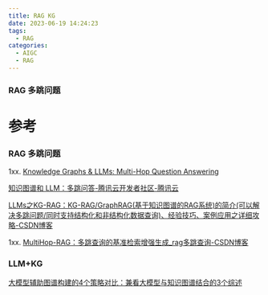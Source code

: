 ```yaml
---
title: RAG KG
date: 2023-06-19 14:24:23
tags:
  - RAG
categories:
  - AIGC  
  - RAG
---
```


<p></p>
<!-- more -->



### RAG 多跳问题



# 参考
###  RAG 多跳问题
1xx. [Knowledge Graphs & LLMs: Multi-Hop Question Answering](https://neo4j.com/developer-blog/knowledge-graphs-llms-multi-hop-question-answering/)

[知识图谱和 LLM：多跳问答-腾讯云开发者社区-腾讯云](https://cloud.tencent.com.cn/developer/article/2409038)

[LLMs之KG-RAG：KG-RAG/GraphRAG(基于知识图谱的RAG系统)的简介(可以解决多跳问题/同时支持结构化和非结构化数据查询)、经验技巧、案例应用之详细攻略-CSDN博客](https://blog.csdn.net/qq_41185868/article/details/138514051)

1xx. [MultiHop-RAG：多跳查询的基准检索增强生成_rag多跳查询-CSDN博客](https://blog.csdn.net/qq_36931982/article/details/139118215)

### LLM+KG

[大模型辅助图谱构建的4个策略对比：兼看大模型与知识图谱结合的3个综述 ](https://mp.weixin.qq.com/s/buV1j4DtDiVavtGCJIsedQ)